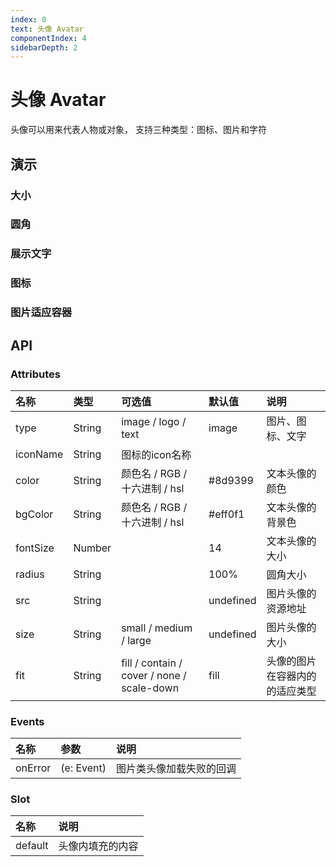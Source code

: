 ```yaml
---
index: 0
text: 头像 Avatar
componentIndex: 4
sidebarDepth: 2
---
```


# 头像 Avatar

头像可以用来代表人物或对象， 支持三种类型：图标、图片和字符

## 演示

### 大小

<demo src="./test/size.vue" langue="vue"  title="Demo演示" desc="可以通过size控制大小。
">
</demo>

### 圆角

<demo src="./test/radius.vue" langue="vue"  title="Demo演示" desc="可以通过radius控制大小。
">
</demo>

### 展示文字

<demo src="./test/text.vue" langue="vue"  title="Demo演示" desc=" 可以通过默认的插槽展示任何自定义内容，如果是文本，可以通过 color 控制颜色， bgColor 控制背景色， fontSize 控制字体大小。
">
</demo>

### 图标

<demo src="./test/icon.vue" langue="vue"  title="Demo演示" desc=" 可以通过默认的插槽展示任何自定义内容。也可以通过直接通过src引入图片">
</demo>

### 图片适应容器

<demo src="./test/fit.vue" langue="vue"  title="Demo演示" desc="当使用图片作为用户头像时，设置该图片如何在容器中展示。与object-fit属性一致">
</demo>

## API

### Attributes

| 名称     | 类型   | 可选值                                     | 默认值    | 说明                           |
| :------- | :----- | :----------------------------------------- | :-------- | :----------------------------- |
| type     | String | image / logo / text                        | image     | 图片、图标、文字               |
| iconName | String | 图标的icon名称                             |
| color    | String | 颜色名 / RGB / 十六进制 / hsl              | #8d9399   | 文本头像的颜色                 |
| bgColor  | String | 颜色名 / RGB / 十六进制 / hsl              | #eff0f1   | 文本头像的背景色               |
| fontSize | Number |                                            | 14        | 文本头像的大小                 |
| radius   | String |                                            | 100%      | 圆角大小                       |
| src      | String |                                            | undefined | 图片头像的资源地址             |
| size     | String | small / medium / large                     | undefined | 图片头像的大小                 |
| fit      | String | fill / contain / cover / none / scale-down | fill      | 头像的图片在容器内的的适应类型 |

### Events

| 名称    | 参数       | 说明                     |
| :------ | :--------- | :----------------------- |
| onError | (e: Event) | 图片类头像加载失败的回调 |

### Slot

| 名称    | 说明             |
| :------ | :--------------- |
| default | 头像内填充的内容 |
